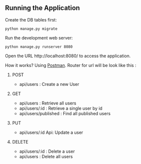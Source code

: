 ## Running the Application

Create the DB tables first:
```
python manage.py migrate
```
Run the development web server:
```
python manage.py runserver 8080
```
Open the URL http://localhost:8080/ to access the application.

How it works? Using [Postman](https://www.postman.com/downloads/).
Router for url will be look like this :
1. POST
   - api/users : Create a new User

2. GET
   -  api/users : Retrieve all users
   -  api/users/:id : Retrieve a single user by id
   -  api/users/published : Find all published users

3. PUT
   -  api/users/:id Api: Update a user

4. DELETE
   -  api/users/:id : Delete a user
   -  api/users : Delete all users 
